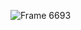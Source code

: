 ![Frame 6693](https://user-images.githubusercontent.com/85264247/177539217-80cb774f-ec77-49ca-b39d-0ced633be8df.png)
